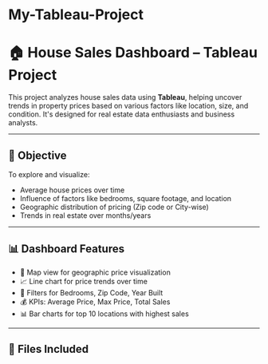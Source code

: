 # My-Tableau-Project

# 🏠 House Sales Dashboard – Tableau Project

This project analyzes house sales data using **Tableau**, helping uncover trends in property prices based on various factors like location, size, and condition. It's designed for real estate data enthusiasts and business analysts.

---

## 🎯 Objective

To explore and visualize:
- Average house prices over time
- Influence of factors like bedrooms, square footage, and location
- Geographic distribution of pricing (Zip code or City-wise)
- Trends in real estate over months/years

---

## 📊 Dashboard Features

- 📍 Map view for geographic price visualization
- 📈 Line chart for price trends over time
- 🏡 Filters for Bedrooms, Zip Code, Year Built
- 💰 KPIs: Average Price, Max Price, Total Sales
- 📊 Bar charts for top 10 locations with highest sales

---

## 📁 Files Included

